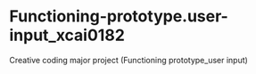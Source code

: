 # Functioning-prototype.user-input_xcai0182
Creative coding major project (Functioning prototype_user input)
